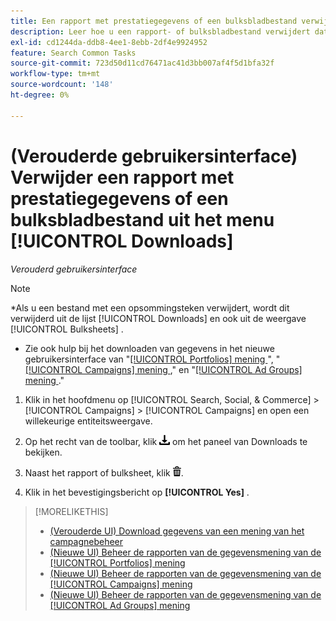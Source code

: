 ```yaml
---
title: Een rapport met prestatiegegevens of een bulksbladbestand verwijderen uit het menu [!UICONTROL Downloads]
description: Leer hoe u een rapport- of bulksbladbestand verwijdert dat u hebt gedownload een weergave voor campagnebeheer.
exl-id: cd1244da-ddb8-4ee1-8ebb-2df4e9924952
feature: Search Common Tasks
source-git-commit: 723d50d11cd76471ac41d3bb007af4f5d1bfa32f
workflow-type: tm+mt
source-wordcount: '148'
ht-degree: 0%

---
```


# (Verouderde gebruikersinterface) Verwijder een rapport met prestatiegegevens of een bulksbladbestand uit het menu [!UICONTROL Downloads]

*Verouderd gebruikersinterface*

>[!NOTE]
>
>*Als u een bestand met een opsommingsteken verwijdert, wordt dit verwijderd uit de lijst [!UICONTROL Downloads] en ook uit de weergave [!UICONTROL Bulksheets] .
>* Zie ook hulp bij het downloaden van gegevens in het nieuwe gebruikersinterface van &quot;[[!UICONTROL Portfolios] mening ](/help/search-social-commerce/new-ui/manage/portfolios/portfolio-view-report.md)&quot;, &quot;[[!UICONTROL Campaigns] mening ](/help/search-social-commerce/new-ui/manage/campaigns/campaign-view-report.md),&quot; en &quot;[[!UICONTROL Ad Groups] mening ](/help/search-social-commerce/new-ui/manage/ad-groups/ad-group-view-report.md).&quot;

1. Klik in het hoofdmenu op [!UICONTROL Search, Social, & Commerce] > [!UICONTROL Campaigns] > [!UICONTROL Campaigns] en open een willekeurige entiteitsweergave.

1. Op het recht van de toolbar, klik ![ Download van het Rapport van de Download van het Rapport ](/help/search-social-commerce/assets/download.png " ") om het paneel van Downloads te bekijken.

1. Naast het rapport of bulksheet, klik ![ Schrapping ](/help/search-social-commerce/assets/delete.png " ").

1. Klik in het bevestigingsbericht op **[!UICONTROL Yes]** .

>[!MORELIKETHIS]
>
>* [ (Verouderde UI) Download gegevens van een mening van het campagnebeheer ](/help/search-social-commerce/common-tasks/navigation-editing-selection/download.md)
>* [ (Nieuwe UI) Beheer de rapporten van de gegevensmening van de [!UICONTROL Portfolios] mening ](/help/search-social-commerce/new-ui/manage/portfolios/portfolio-view-report.md)
>* [ (Nieuwe UI) Beheer de rapporten van de gegevensmening van de [!UICONTROL Campaigns] mening ](/help/search-social-commerce/new-ui/manage/campaigns/campaign-view-report.md)
>* [ (Nieuwe UI) Beheer de rapporten van de gegevensmening van de [!UICONTROL Ad Groups] mening ](/help/search-social-commerce/new-ui/manage/ad-groups/ad-group-view-report.md)

